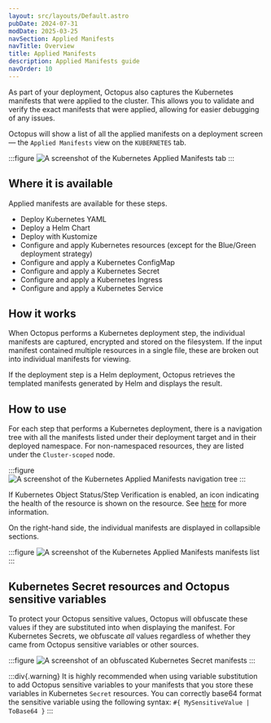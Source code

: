 ```yaml
---
layout: src/layouts/Default.astro
pubDate: 2024-07-31
modDate: 2025-03-25
navSection: Applied Manifests
navTitle: Overview
title: Applied Manifests
description: Applied Manifests guide
navOrder: 10
---
```


As part of your deployment, Octopus also captures the Kubernetes manifests that were applied to the cluster. This allows you to validate and verify the exact manifests that were applied, allowing for easier debugging of any issues.

Octopus will show a list of all the applied manifests on a deployment screen — the `Applied Manifests` view on the `KUBERNETES` tab.

:::figure
![A screenshot of the Kubernetes Applied Manifests tab](/docs/img/deployments/kubernetes/deployment-verification/applied-manifest-page.png)
:::

## Where it is available

Applied manifests are available for these steps.

* Deploy Kubernetes YAML
* Deploy a Helm Chart
* Deploy with Kustomize
* Configure and apply Kubernetes resources (except for the Blue/Green deployment strategy)
* Configure and apply a Kubernetes ConfigMap
* Configure and apply a Kubernetes Secret
* Configure and apply a Kubernetes Ingress
* Configure and apply a Kubernetes Service

## How it works

When Octopus performs a Kubernetes deployment step, the individual manifests are captured, encrypted and stored on the filesystem. If the input manifest contained multiple resources in a single file, these are broken out into individual manifests for viewing.

If the deployment step is a Helm deployment, Octopus retrieves the templated manifests generated by Helm and displays the result.

## How to use

For each step that performs a Kubernetes deployment, there is a navigation tree with all the manifests listed under their deployment target and in their deployed namespace. For non-namespaced resources, they are listed under the `Cluster-scoped` node.

:::figure
![A screenshot of the Kubernetes Applied Manifests navigation tree](/docs/img/deployments/kubernetes/deployment-verification/navigation-tree.png)
:::

If Kubernetes Object Status/Step Verification is enabled, an icon indicating the health of the resource is shown on the resource. See [here](/docs/kubernetes/deployment-verification) for more information.

On the right-hand side, the individual manifests are displayed in collapsible sections.

:::figure
![A screenshot of the Kubernetes Applied Manifests manifests list](/docs/img/deployments/kubernetes/deployment-verification/manifests.png)
:::

## Kubernetes Secret resources and Octopus sensitive variables

To protect your Octopus sensitive values, Octopus will obfuscate these values if they are substituted into when displaying the manifest. For Kubernetes Secrets, we obfuscate _all_ values regardless of whether they came from Octopus sensitive variables or other sources.

:::figure
![A screenshot of an obfuscated Kubernetes Secret manifests ](/docs/img/deployments/kubernetes/deployment-verification/secret.png)
:::

:::div{.warning}
It is highly recommended when using variable substitution to add Octopus sensitive variables to your manifests that you store these variables in Kubernetes `Secret` resources.
You can correctly base64 format the sensitive variable using the following syntax:
`#{ MySensitiveValue | ToBase64 }`
:::
